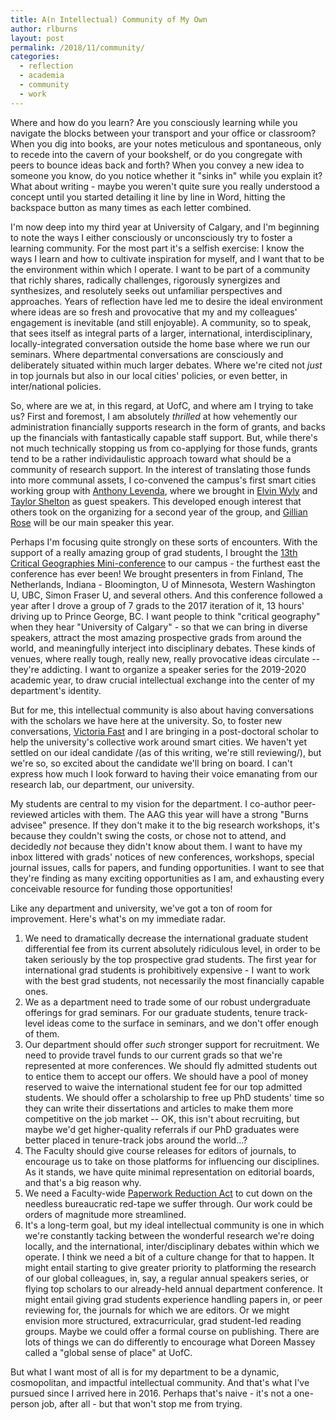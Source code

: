 ```yaml
---
title: A(n Intellectual) Community of My Own
author: rlburns
layout: post
permalink: /2018/11/community/
categories:
  - reflection
  - academia
  - community
  - work
---
```


Where and how do you learn? Are you consciously learning while you navigate the blocks between your transport and your office or classroom? When you dig into books, are your notes meticulous and spontaneous, only to recede into the cavern of your bookshelf, or do you congregate with peers to bounce ideas back and forth? When you convey a new idea to someone you know, do you notice whether it "sinks in" while you explain it? What about writing - maybe you weren't quite sure you really understood a concept until you started detailing it line by line in Word, hitting the backspace button as many times as each letter combined.  

I'm now deep into my third year at University of Calgary, and I'm beginning to note the ways I either consciously or unconsciously try to foster a learning community. For the most part it's a selfish exercise: I know the ways I learn and how to cultivate inspiration for myself, and I want that to be the environment within which I operate. I want to be part of a community that richly shares, radically challenges, rigorously synergizes and synthesizes, and resolutely seeks out unfamiliar perspectives and approaches. Years of reflection have led me to desire the ideal environment where ideas are so fresh and provocative that my and my colleagues' engagement is inevitable (and still enjoyable). A community, so to speak, that sees itself as integral parts of a larger, international, interdisciplinary, locally-integrated conversation outside the home base where we run our seminars. Where departmental conversations are consciously and deliberately situated within much larger debates. Where we're cited not *just* in top journals but also in our local cities' policies, or even better, in inter/national policies.   

So, where are we at, in this regard, at UofC, and where am I trying to take us? First and foremost, I am absolutely *thrilled* at how vehemently our administration financially supports research in the form of grants, and backs up the financials with fantastically capable staff support. But, while there's not much technically stopping us from co-applying for those funds, grants tend to be a rather individaulistic approach toward what should be a community of research support. In the interest of translating those funds into more communal assets, I co-convened the campus's first smart cities working group with [Anthony Levenda](https://www.amlevenda.net/), where we brought in [Elvin Wyly](https://www.geog.ubc.ca/persons/elvin-wyly/) and [Taylor Shelton](https://www.geosciences.msstate.edu/people/professors/taylor-shelton/) as guest speakers. This developed enough interest that others took on the organizing for a second year of the group, and [Gillian Rose](https://www.geog.ox.ac.uk/staff/grose.html) will be our main speaker this year.  

Perhaps I'm focusing quite strongly on these sorts of encounters. With the support of a really amazing group of grad students, I brought the [13th Critical Geographies Mini-conference](http://www.critgeogminicon.org/) to our campus - the furthest east the conference has ever been! We brought presenters in from Finland, The Netherlands, Indiana - Bloomington, U of Minnesota, Western Washington U, UBC, Simon Fraser U, and several others. And this conference followed a year after I drove a group of 7 grads to the 2017 iteration of it, 13 hours' driving up to Prince George, BC. I want people to think "critical geography" when they hear "University of Calgary" - so that we can bring in diverse speakers, attract the most amazing prospective grads from around the world, and meaningfully interject into disciplinary debates. These kinds of venues, where really tough, really new, really provocative ideas circulate -- they're addicting. I want to organize a speaker series for the 2019-2020 academic year, to draw crucial intellectual exchange into the center of my department's identity.

But for me, this intellectual community is also about having conversations with the scholars we have here at the university. So, to foster new conversations, [Victoria Fast](https://geog.ucalgary.ca/profiles/victoria-fast) and I are bringing in a post-doctoral scholar to help the university's collective work around smart cities. We haven't yet settled on our ideal candidate /(as of this writing, we're still reviewing/), but we're so, so excited about the candidate we'll bring on board. I can't express how much I look forward to having their voice emanating from our research lab, our department, our university. 

My students are central to my vision for the department. I co-author peer-reviewed articles with them. The AAG this year will have a strong "Burns advisee" presence. If they don't make it to the big research workshops, it's because they couldn't swing the costs, or chose not to attend, and decidedly *not* because they didn't know about them. I want to have my inbox littered with grads' notices of new conferences, workshops, special journal issues, calls for papers, and funding opportunities. I want to see that they're finding as many exciting opportunities as I am, and exhausting every conceivable resource for funding those opportunities!  

Like any department and university, we've got a ton of room for improvement. Here's what's on my immediate radar.  
1. We need to dramatically decrease the international graduate student differential fee from its current absolutely ridiculous level, in order to be taken seriously by the top prospective grad students. The first year for international grad students is prohibitively expensive - I want to work with the best grad students, not necessarily the most financially capable ones.  
2. We as a department need to trade some of our robust undergraduate offerings for grad seminars. For our graduate students, tenure track-level ideas come to the surface in seminars, and we don't offer enough of them.   
3. Our department should offer *such* stronger support for recruitment. We need to provide travel funds to our current grads so that we're represented at more conferences. We should fly admitted students out to entice them to accept our offers. We should have a pool of money reserved to waive the international student fee for our top admitted students. We should offer a scholarship to free up PhD students' time so they can write their dissertations and articles to make them more competitive on the job market -- OK, this isn't about recruiting, but maybe we'd get higher-quality referrals if our PhD graduates were better placed in tenure-track jobs around the world...?  
4. The Faculty should give course releases for editors of journals, to encourage us to take on those platforms for influencing our disciplines. As it stands, we have quite minimal representation on editorial boards, and that's a big reason why.  
5. We need a Faculty-wide [Paperwork Reduction Act](https://en.wikipedia.org/wiki/Paperwork_Reduction_Act) to cut down on the needless bureaucratic red-tape we suffer through. Our work could be orders of magnitude more streamlined.  
6. It's a long-term goal, but my ideal intellectual community is one in which we're constantly tacking between the wonderful research we're doing locally, and the international, inter/disciplinary debates within which we operate. I think we need a bit of a culture change for that to happen. It might entail starting to give greater priority to platforming the research of our global colleagues, in, say, a regular annual speakers series, or flying top scholars to our already-held annual department conference. It might entail giving grad students experience handling papers in, or peer reviewing for, the journals for which we are editors. Or we might envision more structured, extracurricular, grad student-led reading groups. Maybe we could offer a formal course on publishing. There are lots of things we can do differently to encourage what Doreen Massey called a "global sense of place" at UofC. 

But what I want most of all is for my department to be a dynamic, cosmopolitan, and impactful intellectual community. And that's what I've pursued since I arrived here in 2016. Perhaps that's naive - it's not a one-person job, after all - but that won't stop me from trying.